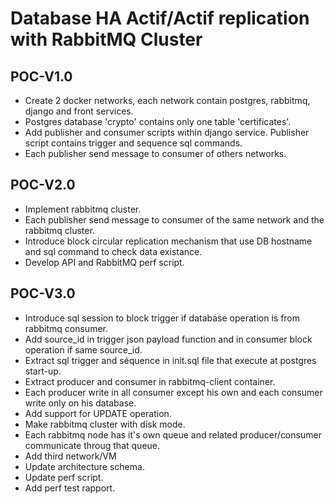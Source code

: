 # Database HA Actif/Actif replication with RabbitMQ Cluster

## POC-V1.0

- Create 2 docker networks, each network contain postgres, rabbitmq, django and front services.
- Postgres database 'crypto' contains only one table 'certificates'.
- Add publisher and consumer scripts within django service. Publisher script contains trigger and sequence sql commands.
- Each publisher send message to consumer of others networks.

## POC-V2.0

- Implement rabbitmq cluster.
- Each publisher send message to consumer of the same network and the rabbitmq cluster.
- Introduce block circular replication mechanism that use DB hostname and sql command to check data existance.
- Develop API and RabbitMQ perf script.

## POC-V3.0

- Introduce sql session to block trigger if database operation is from rabbitmq consumer.
- Add source_id in trigger json payload function and in consumer block operation if same source_id.
- Extract sql trigger and séquence in init.sql file that execute at postgres start-up.
- Extract producer and consumer in rabbitmq-client container.
- Each producer write in all consumer except his own and each consumer write only on his database.
- Add support for UPDATE operation.
- Make rabbitmq cluster with disk mode.
- Each rabbitmq node has it's own queue and related producer/consumer communicate throug that queue.
- Add third network/VM
- Update architecture schema.
- Update perf script.
- Add perf test rapport.